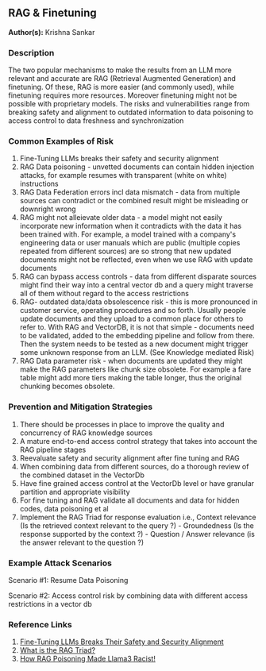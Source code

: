 

## RAG & Finetuning

**Author(s):** Krishna Sankar

### Description

The two popular mechanisms to make the results from an LLM more relevant and accurate are RAG (Retrieval Augmented Generation) and finetuning.
Of these, RAG is more easier (and commonly used), while finetuning requires more resources.
Moreover finetuning might not be possible with proprietary models.
The risks and vulnerabilities range from breaking safety and alignment to outdated information to data poisoning to access control to data freshness and synchronization

### Common Examples of Risk

1. Fine-Tuning LLMs breaks their safety and security alignment 
2. RAG Data poisoning - unvetted documents can contain hidden injection attacks, for example resumes with transparent (white on white) instructions
3. RAG Data Federation errors incl data mismatch - data from multiple sources can contradict or the combined result might be misleading or downright wrong
4. RAG might not alleievate older data - a model might not easily incorporate new information when it contradicts with the data it has been trained with. For example, a model trained with a company's engineering data or user manuals which are public (multiple copies repeated from different sources) are so strong that new updated documents might not be reflected, even when we use RAG with update documents
5. RAG can bypass access controls - data from different disparate sources might find their way into a central vector db and a query might traverse all of them without regard to the access restrictions
6. RAG- outdated data/data obsolescence risk - this is more pronounced in customer service, operating procedures and so forth. Usually people update documents and they upload to a common place for others to refer to. With RAG and VectorDB, it is not that simple - documents need to be validated, added to the embedding pipeline and follow from there. Then the system needs to be tested as a new document might trigger some unknown response from an LLM. (See Knowledge mediated Risk)
7. RAG Data parameter risk - when documents are updated they might make the RAG parameters like chunk size obsolete. For example a fare table might add more tiers making the table longer, thus the original chunking becomes obsolete.


### Prevention and Mitigation Strategies

1. There should be processes in place to improve the quality and concurrency of RAG knowledge sources
2. A mature end-to-end access control strategy that takes into account the RAG pipeline stages
3. Reevaluate safety and security alignment after fine tuning and RAG
4. When combining data from different sources, do a thorough review of the combined dataset in the VectorDb
5. Have fine grained access control at the VectorDb level or have granular partition and appropriate visibility
6. For fine tuning and RAG validate all documents and data for hidden codes, data poisoning et al
7. Implement the RAG Triad for response evaluation i.e., Context relevance (Is the retrieved context relevant to the query ?) - Groundedness (Is the response supported by the context ?) - Question / Answer relevance (is the answer relevant to the question ?) 

### Example Attack Scenarios

Scenario #1: Resume Data Poisoning

Scenario #2: Access control risk by combining data with different access restrictions in a vector db


### Reference Links

1. [Fine-Tuning LLMs Breaks Their Safety and Security Alignment](https://www.robustintelligence.com/blog-posts/fine-tuning-llms-breaks-their-safety-and-security-alignment)
2. [What is the RAG Triad?](https://truera.com/ai-quality-education/generative-ai-rags/what-is-the-rag-triad/)
3. [How RAG Poisoning Made Llama3 Racist!](https://blog.repello.ai/how-rag-poisoning-made-llama3-racist-1c5e390dd564)
